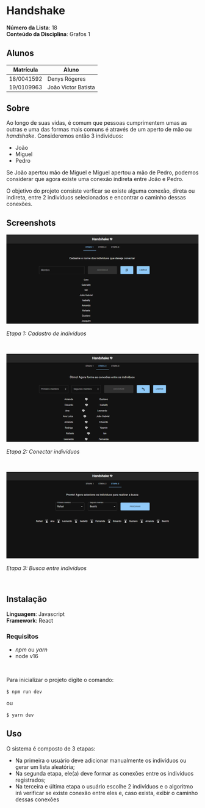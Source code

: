 # Handshake

**Número da Lista**: 18<br>
**Conteúdo da Disciplina**: Grafos 1<br>

## Alunos
|Matrícula | Aluno |
| -- | -- |
| 18/0041592  |  Denys Rógeres |
| 19/0109963  |  João Victor Batista |

## Sobre 
Ao longo de suas vidas, é comum que pessoas cumprimentem umas as outras e uma das formas mais comuns é através de um aperto de mão ou *handshake*. Consideremos então 3 indivíduos:

- João
- Miguel
- Pedro

Se João apertou mão de Miguel e Miguel apertou a mão de Pedro, podemos considerar que agora existe uma conexão indireta entre João e Pedro.

O objetivo do projeto consiste verficar se existe alguma conexão, direta ou indireta, entre 2 indivíduos selecionados e encontrar o caminho dessas conexões.

## Screenshots
![Etapa1](./src/assets/screenshots/RegisterStepScreenshot.png)

*Etapa 1: Cadastro de indivíduos*

<br/>

![Etapa2](./src/assets/screenshots/LinkStepScreenshot.png)

*Etapa 2: Conectar indivíduos*

<br/>

![Etapa1](./src/assets/screenshots/SearchStepScreenshot.png)

*Etapa 3: Busca entre indivíduos*

<br/>

## Instalação 
**Linguagem**: Javascript<br>
**Framework**: React<br>

<!-- Descreva os pré-requisitos para rodar o seu projeto e os comandos necessários. -->
### Requisitos 
- *npm* ou *yarn*
- node v16

<br/>

Para inicializar o projeto digite o comando:
```
$ npm run dev
```

ou 

```
$ yarn dev
```

## Uso 
O sistema é composto de 3 etapas:
- Na primeira o usuário deve adicionar manualmente os indivíduos ou gerar um lista aleatória;
- Na segunda etapa, ele(a) deve formar as conexões entre os indivíduos registrados;
- Na terceira e última etapa o usuário escolhe 2 indivíduos e o algoritmo irá verificar se existe conexão entre eles e, caso exista, exibir o caminho dessas conexões

<!-- ## Outros 
Quaisquer outras informações sobre seu projeto podem ser descritas abaixo. -->




